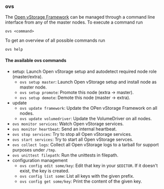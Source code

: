 ### ovs
The [Open vStorage Framework](../../Internals/Framework/README.md) can be managed through a command line interface from any of the master nodes. To execute a command run

```
ovs <command>
```

To get an overview of all possible commands run
```
ovs help
```

#### The available ovs commands
* setup: Launch Open vStorage setup and autodetect required node role (master/extra).
    * `ovs setup master`: Launch Open vStorage setup and install node as master node.
    * `ovs setup promote`: Promote this node (extra -> master).
    * `ovs setup demote`: Demote this node (master -> extra).
* update
    * `ovs update framework`: Update the OPen vStorage Framework on all nodes.
    * `ovs update volumedriver`: Update the VolumeDriver on all nodes.
* `ovs monitor services`: Watch Open vStorage services.
* `ovs monitor heartbeat`: Send an internal heartbeat.
* `ovs stop services`: Try to stop all Open vStorage services.
* `ovs start services`: Try to start all Open vStorage servces.
* `ovs collect logs`: Collect all Open vStorage logs to a tarball for support purposes under `/tmp`.
* `ovs unittest filepath`: Run the unittests in filepath.
* configuration management
	* `ovs config edit some/key`: Edit that key in your `$EDITOR`. If it doesn't exist, the key is created.
	* `ovs config list some`: List all keys with the given prefix.
	* `ovs config get some/key`: Print the content of the given key.
